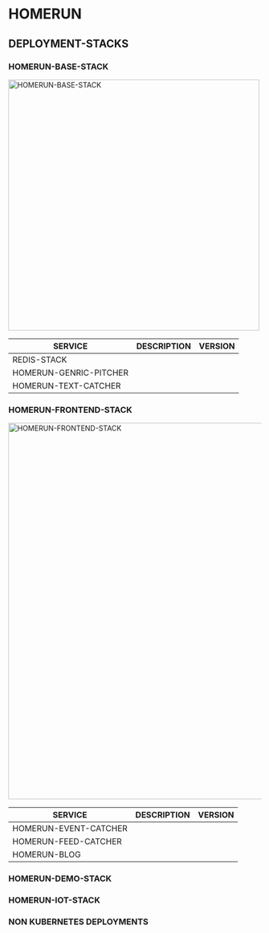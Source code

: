 # HOMERUN

## DEPLOYMENT-STACKS

### HOMERUN-BASE-STACK

<img src="https://github.com/user-attachments/assets/0aed1e07-b217-45d1-a390-29295e046951" alt="HOMERUN-BASE-STACK" width="500" />

| SERVICE                | DESCRIPTION               | VERSION                                                                             |
|------------------------|---------------------------|-------------------------------------------------------------------------------------|
| REDIS-STACK            |                           |                         |
| HOMERUN-GENRIC-PITCHER |                           |                                                           |
| HOMERUN-TEXT-CATCHER   |                           |                                                            |


### HOMERUN-FRONTEND-STACK

<img src="https://github.com/user-attachments/assets/56ae198d-5260-4b1a-a410-6a5d641fc72f" alt="HOMERUN-FRONTEND-STACK" width="750" />

| SERVICE                | DESCRIPTION               | VERSION                                                                             |
|------------------------|---------------------------|-------------------------------------------------------------------------------------|
| HOMERUN-EVENT-CATCHER            |                           |                         |
| HOMERUN-FEED-CATCHER  |                           |                                                           |
| HOMERUN-BLOG   |                           |                                                            |


### HOMERUN-DEMO-STACK


### HOMERUN-IOT-STACK




### NON KUBERNETES DEPLOYMENTS
